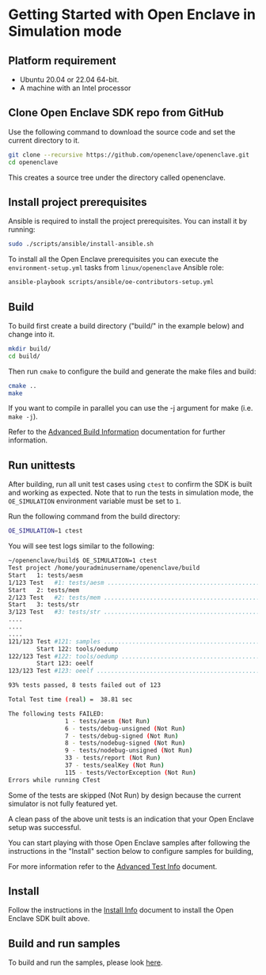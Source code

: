 # Getting Started with Open Enclave in Simulation mode

## Platform requirement

- Ubuntu 20.04 or 22.04 64-bit.
- A machine with an Intel processor

## Clone Open Enclave SDK repo from GitHub

Use the following command to download the source code and set the current directory to it.

```bash
git clone --recursive https://github.com/openenclave/openenclave.git
cd openenclave
```

This creates a source tree under the directory called openenclave.

## Install project prerequisites

Ansible is required to install the project prerequisites. You can install it by running:

```bash
sudo ./scripts/ansible/install-ansible.sh
```

To install all the Open Enclave prerequisites you can execute the `environment-setup.yml` tasks from `linux/openenclave` Ansible role:

```bash
ansible-playbook scripts/ansible/oe-contributors-setup.yml
```

## Build

To build first create a build directory ("build/" in the example below) and change into it.

```bash
mkdir build/
cd build/
```

Then run `cmake` to configure the build and generate the make files and build:

```bash
cmake ..
make
```

If you want to compile in parallel you can use the -j argument for make (i.e. `make -j`).

Refer to the [Advanced Build Information](AdvancedBuildInfo.md) documentation for further information.

## Run unittests

After building, run all unit test cases using `ctest` to confirm the SDK is built and working as expected.
Note that to run the tests in simulation mode, the `OE_SIMULATION` environment variable must be set to `1`.

Run the following command from the build directory:

```bash
OE_SIMULATION=1 ctest
```

You will see test logs similar to the following:

```bash
~/openenclave/build$ OE_SIMULATION=1 ctest
Test project /home/youradminusername/openenclave/build
Start   1: tests/aesm
1/123 Test   #1: tests/aesm ...............................................................................................................***Skipped   0.00 sec
Start   2: tests/mem
2/123 Test   #2: tests/mem ................................................................................................................   Passed    0.00 sec
Start   3: tests/str
3/123 Test   #3: tests/str ................................................................................................................   Passed    0.00 sec
....
....
....
121/123 Test #121: samples ..................................................................................................................   Passed    4.46 sec
        Start 122: tools/oedump
122/123 Test #122: tools/oedump .............................................................................................................   Passed    0.00 sec
        Start 123: oeelf
123/123 Test #123: oeelf ....................................................................................................................   Passed    0.00 sec

93% tests passed, 8 tests failed out of 123

Total Test time (real) =  38.81 sec

The following tests FAILED:
                1 - tests/aesm (Not Run)
                6 - tests/debug-unsigned (Not Run)
                7 - tests/debug-signed (Not Run)
                8 - tests/nodebug-signed (Not Run)
                9 - tests/nodebug-unsigned (Not Run)
                33 - tests/report (Not Run)
                37 - tests/sealKey (Not Run)
                115 - tests/VectorException (Not Run)
Errors while running CTest
```

Some of the tests are skipped (Not Run) by design because the current simulator is not fully featured yet.

A clean pass of the above unit tests is an indication that your Open Enclave setup was successful.

You can start playing with those Open Enclave samples after following the instructions in the "Install" section below to configure samples for building,

For more information refer to the [Advanced Test Info](AdvancedTestInfo.md) document.

## Install

 Follow the instructions in the [Install Info](LinuxInstallInfo.md) document to install the Open Enclave SDK built above.

## Build and run samples

To build and run the samples, please look [here](/samples/README.md).
